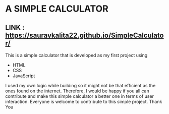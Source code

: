 # A SIMPLE CALCULATOR 
## LINK : https://sauravkalita22.github.io/SimpleCalculator/
This is a simple calculator that is developed as my first project using
- HTML
- CSS
- JavaScript

I used my own logic while building so it might not be that efficient as the ones found on the internet.
Therefore, I would be happy if you all can contribute and make this simple calculator a better one in terms of user interaction.
Everyone is welcome to contribute to this simple project.
Thank You
